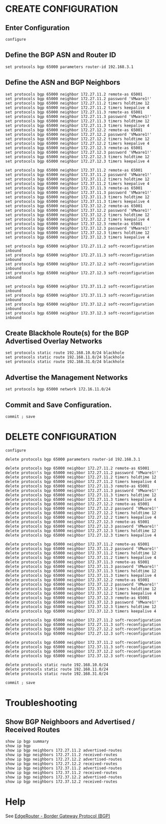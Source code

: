 # CREATE CONFIGURATION


## Enter Configuration

	configure

## Define the BGP ASN and Router ID

	set protocols bgp 65000 parameters router-id 192.168.3.1

## Define the ASN and BGP Neighbors

	set protocols bgp 65000 neighbor 172.27.11.2 remote-as 65001
	set protocols bgp 65000 neighbor 172.27.11.2 password 'VMware1!'
	set protocols bgp 65000 neighbor 172.27.11.2 timers holdtime 12
	set protocols bgp 65000 neighbor 172.27.11.2 timers keepalive 4
	set protocols bgp 65000 neighbor 172.27.11.3 remote-as 65001
	set protocols bgp 65000 neighbor 172.27.11.3 password 'VMware1!'
	set protocols bgp 65000 neighbor 172.27.11.3 timers holdtime 12
	set protocols bgp 65000 neighbor 172.27.11.3 timers keepalive 4
	set protocols bgp 65000 neighbor 172.27.12.2 remote-as 65001
	set protocols bgp 65000 neighbor 172.27.12.2 password 'VMware1!'
	set protocols bgp 65000 neighbor 172.27.12.2 timers holdtime 12
	set protocols bgp 65000 neighbor 172.27.12.2 timers keepalive 4
	set protocols bgp 65000 neighbor 172.27.12.3 remote-as 65001
	set protocols bgp 65000 neighbor 172.27.12.3 password 'VMware1!'
	set protocols bgp 65000 neighbor 172.27.12.3 timers holdtime 12
	set protocols bgp 65000 neighbor 172.27.12.3 timers keepalive 4

	set protocols bgp 65000 neighbor 172.37.11.2 remote-as 65001
	set protocols bgp 65000 neighbor 172.37.11.2 password 'VMware1!'
	set protocols bgp 65000 neighbor 172.37.11.2 timers holdtime 12
	set protocols bgp 65000 neighbor 172.37.11.2 timers keepalive 4
	set protocols bgp 65000 neighbor 172.37.11.3 remote-as 65001
	set protocols bgp 65000 neighbor 172.37.11.3 password 'VMware1!'
	set protocols bgp 65000 neighbor 172.37.11.3 timers holdtime 12
	set protocols bgp 65000 neighbor 172.37.11.3 timers keepalive 4
	set protocols bgp 65000 neighbor 172.37.12.2 remote-as 65001
	set protocols bgp 65000 neighbor 172.37.12.2 password 'VMware1!'
	set protocols bgp 65000 neighbor 172.37.12.2 timers holdtime 12
	set protocols bgp 65000 neighbor 172.37.12.2 timers keepalive 4
	set protocols bgp 65000 neighbor 172.37.12.3 remote-as 65001
	set protocols bgp 65000 neighbor 172.37.12.3 password 'VMware1!'
	set protocols bgp 65000 neighbor 172.37.12.3 timers holdtime 12
	set protocols bgp 65000 neighbor 172.37.12.3 timers keepalive 4

	set protocols bgp 65000 neighbor 172.27.11.2 soft-reconfiguration inbound
	set protocols bgp 65000 neighbor 172.27.11.3 soft-reconfiguration inbound
	set protocols bgp 65000 neighbor 172.27.12.2 soft-reconfiguration inbound
	set protocols bgp 65000 neighbor 172.27.12.3 soft-reconfiguration inbound

	set protocols bgp 65000 neighbor 172.37.11.2 soft-reconfiguration inbound
	set protocols bgp 65000 neighbor 172.37.11.3 soft-reconfiguration inbound
	set protocols bgp 65000 neighbor 172.37.12.2 soft-reconfiguration inbound
	set protocols bgp 65000 neighbor 172.37.12.3 soft-reconfiguration inbound

## Create Blackhole Route(s) for the BGP Advertised Overlay Networks

	set protocols static route 192.168.10.0/24 blackhole
	set protocols static route 192.168.11.0/24 blackhole
	set protocols static route 192.168.31.0/24 blackhole

## Advertise the Management Networks

	set protocols bgp 65000 network 172.16.11.0/24

## Commit and Save Configuration.

	commit ; save

# DELETE CONFIGURATION


	configure
	
	delete protocols bgp 65000 parameters router-id 192.168.3.1
	
	delete protocols bgp 65000 neighbor 172.27.11.2 remote-as 65001
	delete protocols bgp 65000 neighbor 172.27.11.2 password 'VMware1!'
	delete protocols bgp 65000 neighbor 172.27.11.2 timers holdtime 12
	delete protocols bgp 65000 neighbor 172.27.11.2 timers keepalive 4
	delete protocols bgp 65000 neighbor 172.27.11.3 remote-as 65001
	delete protocols bgp 65000 neighbor 172.27.11.3 password 'VMware1!'
	delete protocols bgp 65000 neighbor 172.27.11.3 timers holdtime 12
	delete protocols bgp 65000 neighbor 172.27.11.3 timers keepalive 4
	delete protocols bgp 65000 neighbor 172.27.12.2 remote-as 65001
	delete protocols bgp 65000 neighbor 172.27.12.2 password 'VMware1!'
	delete protocols bgp 65000 neighbor 172.27.12.2 timers holdtime 12
	delete protocols bgp 65000 neighbor 172.27.12.2 timers keepalive 4
	delete protocols bgp 65000 neighbor 172.27.12.3 remote-as 65001
	delete protocols bgp 65000 neighbor 172.27.12.3 password 'VMware1!'
	delete protocols bgp 65000 neighbor 172.27.12.3 timers holdtime 12
	delete protocols bgp 65000 neighbor 172.27.12.3 timers keepalive 4

	delete protocols bgp 65000 neighbor 172.37.11.2 remote-as 65001
	delete protocols bgp 65000 neighbor 172.37.11.2 password 'VMware1!'
	delete protocols bgp 65000 neighbor 172.37.11.2 timers holdtime 12
	delete protocols bgp 65000 neighbor 172.37.11.2 timers keepalive 4
	delete protocols bgp 65000 neighbor 172.37.11.3 remote-as 65001
	delete protocols bgp 65000 neighbor 172.37.11.3 password 'VMware1!'
	delete protocols bgp 65000 neighbor 172.37.11.3 timers holdtime 12
	delete protocols bgp 65000 neighbor 172.37.11.3 timers keepalive 4
	delete protocols bgp 65000 neighbor 172.37.12.2 remote-as 65001
	delete protocols bgp 65000 neighbor 172.37.12.2 password 'VMware1!'
	delete protocols bgp 65000 neighbor 172.37.12.2 timers holdtime 12
	delete protocols bgp 65000 neighbor 172.37.12.2 timers keepalive 4
	delete protocols bgp 65000 neighbor 172.37.12.3 remote-as 65001
	delete protocols bgp 65000 neighbor 172.37.12.3 password 'VMware1!'
	delete protocols bgp 65000 neighbor 172.37.12.3 timers holdtime 12
	delete protocols bgp 65000 neighbor 172.37.12.3 timers keepalive 4

	delete protocols bgp 65000 neighbor 172.27.11.2 soft-reconfiguration
	delete protocols bgp 65000 neighbor 172.27.11.3 soft-reconfiguration
	delete protocols bgp 65000 neighbor 172.27.12.2 soft-reconfiguration
	delete protocols bgp 65000 neighbor 172.27.12.3 soft-reconfiguration

	delete protocols bgp 65000 neighbor 172.37.11.2 soft-reconfiguration
	delete protocols bgp 65000 neighbor 172.37.11.3 soft-reconfiguration
	delete protocols bgp 65000 neighbor 172.37.12.2 soft-reconfiguration
	delete protocols bgp 65000 neighbor 172.37.12.3 soft-reconfiguration

	delete protocols static route 192.168.10.0/24
	delete protocols static route 192.168.11.0/24
	delete protocols static route 192.168.31.0/24

	commit ; save

# Troubleshooting

## Show BGP Neighboors and Advertised / Received Routes

	show ip bgp summary
	show ip bgp
	show ip bgp neighbors 172.27.11.2 advertised-routes
	show ip bgp neighbors 172.27.11.2 received-routes
	show ip bgp neighbors 172.27.12.2 advertised-routes
	show ip bgp neighbors 172.27.12.2 received-routes
	show ip bgp neighbors 172.37.11.2 advertised-routes
	show ip bgp neighbors 172.37.11.2 received-routes
	show ip bgp neighbors 172.37.12.2 advertised-routes
	show ip bgp neighbors 172.37.12.2 received-routes

# Help

See [EdgeRouter - Border Gateway Protocol (BGP)](https://help.ubnt.com/hc/en-us/articles/205222990-EdgeRouter-Border-Gateway-Protocol-BGP-)